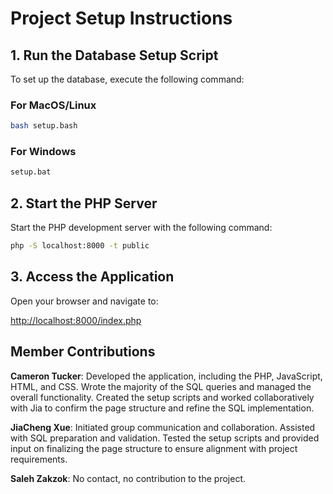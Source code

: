 # Project Setup Instructions

## 1. Run the Database Setup Script

To set up the database, execute the following command:

### For MacOS/Linux

```bash
bash setup.bash
```

### For Windows

```bash
setup.bat
```

## 2. Start the PHP Server

Start the PHP development server with the following command:

```bash
php -S localhost:8000 -t public
```

## 3. Access the Application

Open your browser and navigate to:

[http://localhost:8000/index.php](http://localhost:8000/index.php)

## Member Contributions

**Cameron Tucker**: Developed the application, including the PHP, JavaScript, HTML, and CSS. Wrote the majority of the SQL queries and managed the overall functionality. Created the setup scripts and worked collaboratively with Jia to confirm the page structure and refine the SQL implementation.

**JiaCheng Xue**: Initiated group communication and collaboration. Assisted with SQL preparation and validation. Tested the setup scripts and provided input on finalizing the page structure to ensure alignment with project requirements.

**Saleh Zakzok**: No contact, no contribution to the project.
